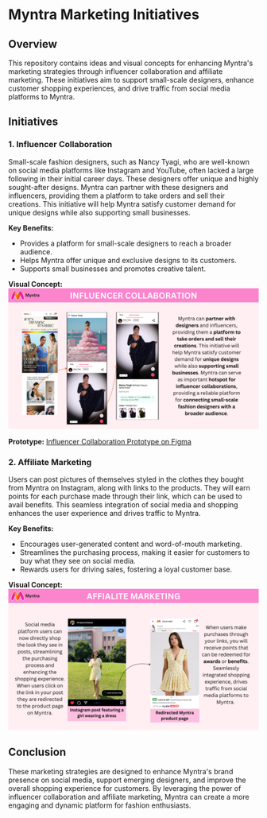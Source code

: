 # Myntra Marketing Initiatives

## Overview
This repository contains ideas and visual concepts for enhancing Myntra's marketing strategies through influencer collaboration and affiliate marketing. These initiatives aim to support small-scale designers, enhance customer shopping experiences, and drive traffic from social media platforms to Myntra.

## Initiatives

### 1. Influencer Collaboration
Small-scale fashion designers, such as Nancy Tyagi, who are well-known on social media platforms like Instagram and YouTube, often lacked a large following in their initial career days. These designers offer unique and highly sought-after designs. Myntra can partner with these designers and influencers, providing them a platform to take orders and sell their creations. This initiative will help Myntra satisfy customer demand for unique designs while also supporting small businesses.

**Key Benefits:**
- Provides a platform for small-scale designers to reach a broader audience.
- Helps Myntra offer unique and exclusive designs to its customers.
- Supports small businesses and promotes creative talent.

**Visual Concept:**
![Influencer Collaboration](./images/2.png)

**Prototype:**
[Influencer Collaboration Prototype on Figma](https://www.figma.com/proto/i6DeqlGvWJnX0Vr6ZmXQb4/Myntra-WeForShe?node-id=62-2&t=lt17DoVg1Xhval0p-1&scaling=scale-down&content-scaling=fixed&page-id=0%3A1&starting-point-node-id=62%3A2)

### 2. Affiliate Marketing
Users can post pictures of themselves styled in the clothes they bought from Myntra on Instagram, along with links to the products. They will earn points for each purchase made through their link, which can be used to avail benefits. This seamless integration of social media and shopping enhances the user experience and drives traffic to Myntra.

**Key Benefits:**
- Encourages user-generated content and word-of-mouth marketing.
- Streamlines the purchasing process, making it easier for customers to buy what they see on social media.
- Rewards users for driving sales, fostering a loyal customer base.

**Visual Concept:**
![Affiliate Marketing](./images/1.png)

## Conclusion
These marketing strategies are designed to enhance Myntra's brand presence on social media, support emerging designers, and improve the overall shopping experience for customers. By leveraging the power of influencer collaboration and affiliate marketing, Myntra can create a more engaging and dynamic platform for fashion enthusiasts.
